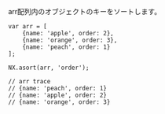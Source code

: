 arr配列内のオブジェクトのキーをソートします。
<div class="long">

    var arr = [
        {name: 'apple', order: 2},
        {name: 'orange', order: 3},
        {name: 'peach', order: 1}
    ];
    
    NX.asort(arr, 'order');
    
    // arr trace
    // {name: 'peach', order: 1}
    // {name: 'apple', order: 2}
    // {name: 'orange', order: 3}

